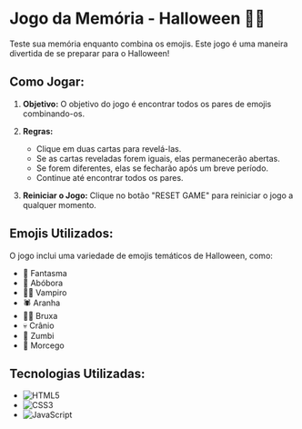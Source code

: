 # Jogo da Memória - Halloween 🎃👻

Teste sua memória enquanto combina os emojis. Este jogo é uma maneira divertida de se preparar para o Halloween!

## Como Jogar:

1. **Objetivo:** O objetivo do jogo é encontrar todos os pares de emojis combinando-os.
2. **Regras:**
   - Clique em duas cartas para revelá-las.
   - Se as cartas reveladas forem iguais, elas permanecerão abertas.
   - Se forem diferentes, elas se fecharão após um breve período.
   - Continue até encontrar todos os pares.

3. **Reiniciar o Jogo:** Clique no botão "RESET GAME" para reiniciar o jogo a qualquer momento.

## Emojis Utilizados:

O jogo inclui uma variedade de emojis temáticos de Halloween, como:

- 👻 Fantasma
- 🎃 Abóbora
- 🧛‍♂️ Vampiro
- 🕷️ Aranha
- 🧙‍♀️ Bruxa
- 💀 Crânio
- 🧟 Zumbi
- 🦇 Morcego

## Tecnologias Utilizadas:

- ![HTML5](https://upload.wikimedia.org/wikipedia/commons/thumb/6/61/HTML5_logo_and_wordmark.svg/1200px-HTML5_logo_and_wordmark.svg.png)
- ![CSS3](https://upload.wikimedia.org/wikipedia/commons/thumb/3/3e/CSS3_logo_and_wordmark.svg/1200px-CSS3_logo_and_wordmark.svg.png)
- ![JavaScript](https://upload.wikimedia.org/wikipedia/commons/thumb/9/99/JavaScript_logo_2.svg/1200px-JavaScript_logo_2.svg.png)


